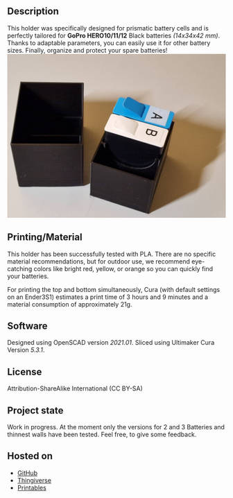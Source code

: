 ## Description
This holder was specifically designed for prismatic battery cells and is perfectly tailored for **GoPro HERO10/11/12** Black batteries *(14x34x42 mm)*. Thanks to adaptable parameters, you can easily use it for other battery sizes. Finally, organize and protect your spare batteries!
![Preview](media/20230512_000534.jpg)

## Printing/Material
This holder has been successfully tested with PLA. There are no specific material recommendations, but for outdoor use, we recommend eye-catching colors like bright red, yellow, or orange so you can quickly find your batteries.

For printing the top and bottom simultaneously, Cura (with default settings on an Ender3S1) estimates a print time of 3 hours and 9 minutes and a material consumption of approximately 21g.

## Software
Designed using OpenSCAD version *2021.01*.
Sliced using Ultimaker Cura Version *5.3.1*.

## License
Attribution-ShareAlike International (CC BY-SA)

## Project state
Work in progress. At the moment only the versions for 2 and 3 Batteries and thinnest walls have been tested. Feel free, to give some feedback.

## Hosted on
- [GitHub](https://github.com/alos-source/3dObjects/tree/master/)
- [Thingiverse](https://www.thingiverse.com/thing:6021569)
- [Printables](https://www.printables.com/de/model/479755)
